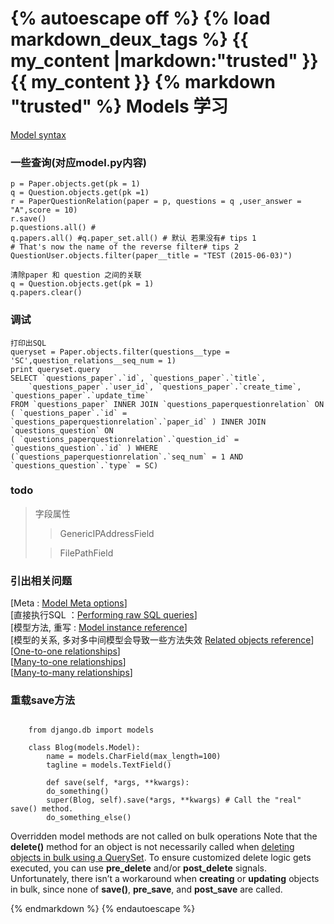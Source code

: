 {% autoescape off %}
{% load markdown_deux_tags %}
{{ my_content |markdown:"trusted" }}
{{ my_content }}
{% markdown "trusted" %} 
Models 学习
===================================
[Model syntax](https://docs.djangoproject.com/en/1.8/topics/db/models/)
### 一些查询(对应model.py内容)
    p = Paper.objects.get(pk = 1)
    q = Question.objects.get(pk =1)
    r = PaperQuestionRelation(paper = p, questions = q ,user_answer = "A",score = 10)
    r.save()
    p.questions.all() # 
    q.papers.all() #q.paper_set.all() # 默认 若果没有# tips 1
    # That's now the name of the reverse filter# tips 2
    QuestionUser.objects.filter(paper__title = "TEST (2015-06-03)")  

    清除paper 和 question 之间的关联
    q = Question.objects.get(pk = 1)
    q.papers.clear()

### 调试
    打印出SQL
    queryset = Paper.objects.filter(questions__type = 'SC',question_relations__seq_num = 1)
    print queryset.query
    SELECT `questions_paper`.`id`, `questions_paper`.`title`, 
        `questions_paper`.`user_id`, `questions_paper`.`create_time`, `questions_paper`.`update_time` 
    FROM `questions_paper` INNER JOIN `questions_paperquestionrelation` ON 
    ( `questions_paper`.`id` = `questions_paperquestionrelation`.`paper_id` ) INNER JOIN `questions_question` ON 
    ( `questions_paperquestionrelation`.`question_id` = `questions_question`.`id` ) WHERE 
    (`questions_paperquestionrelation`.`seq_num` = 1 AND `questions_question`.`type` = SC)

###  todo
> 字段属性
> > GenericIPAddressField
>
> > FilePathField

### 引出相关问题
\[Meta : [Model Meta options](https://docs.djangoproject.com/en/1.8/ref/models/options/)\] <br />
\[直接执行SQL ：[Performing raw SQL queries](https://docs.djangoproject.com/en/1.8/topics/db/sql/)\]<br/>
\[模型方法, 重写 : [Model instance reference](https://docs.djangoproject.com/en/1.8/ref/models/instances/)\]<br/>
\[模型的关系, 多对多中间模型会导致一些方法失效 [Related objects reference](https://docs.djangoproject.com/en/1.8/ref/models/relations/)\]<br/>
\[[One-to-one relationships](https://docs.djangoproject.com/en/1.8/topics/db/examples/one_to_one/)\]<br/>
\[[Many-to-one relationships](https://docs.djangoproject.com/en/1.8/topics/db/examples/many_to_one/)\]<br/>
\[[Many-to-many relationships](https://docs.djangoproject.com/en/1.8/topics/db/examples/many_to_many/)\]<br/>


### 重载save方法
```
    
    from django.db import models
    
    class Blog(models.Model):
        name = models.CharField(max_length=100)
        tagline = models.TextField()
        
        def save(self, *args, **kwargs):
        do_something()
        super(Blog, self).save(*args, **kwargs) # Call the "real" save() method.
        do_something_else()
```

Overridden model methods are not called on bulk operations 
Note that the **delete()** method for an object is not necessarily called when [deleting objects in bulk using a QuerySet](https://docs.djangoproject.com/en/1.8/topics/db/queries/#topics-db-queries-delete). 
To ensure customized delete logic gets executed, 
you can use **pre_delete** and/or **post_delete** signals.
Unfortunately, there isn’t a workaround when **creating** or **updating** objects in bulk, since none of **save()**, **pre_save**, and **post_save** are called.<br/>

{% endmarkdown %}
{% endautoescape %}


